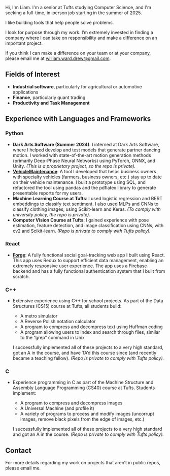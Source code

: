 
Hi, I'm Liam. I'm a senior at Tufts studying Computer Science, and I'm seeking a full-time, in-person job starting in the summer of 2025.

I like building tools that help people solve problems.

I look for purpose through my work. I’m extremely invested in finding a company where I can take on responsibility and make a difference on an important project.

If you think I can make a difference on your team or at your company, please email me at [william.ward.drew@gmail.com](mailto:william.ward.drew@gmail.com).

## Fields of Interest
- **Industrial software**, particularly for agricultural or automotive applications
- **Finance**, particularly quant trading
- **Productivity and Task Management**

## Experience with Languages and Frameworks

### Python
- **Dark Arts Software (Summer 2024)**: I interned at Dark Arts Software, where I helped develop and test models that generate partner dancing motion. I worked with state-of-the-art motion generation methods (primarily Deep-Phase Neural Networks) using PyTorch, ONNX, and Unity. *(This is a proprietary project, so the repo is private).*
- **[VehicleMaintenance](https://github.com/LiamDrew/VehicleMaintenance)**: A tool I developed that helps business owners with specialty vehicles (farmers, business owners, etc.) stay up to date on their vehicle maintenance. I built a prototype using SQL, and refactored the tool using pandas and the pdflatex library to generate presentable reports for my users.
- **Machine Learning Course at Tufts**: I used logistic regression and BERT embeddings to classify text sentiment. I also used MLPs and CNNs to classify clothing images, using Scikit-learn and Keras. *(To comply with university policy, the repo is private).*
- **Computer Vision Course at Tufts**: I gained experience with pose estimation, feature detection, and image classification using CNNs, with cv2 and Scikit-learn. *(Repo is private to comply with Tufts policy).*

### React
- **[Forge](https://github.com/LiamDrew/Forge)**: A fully functional social goal-tracking web app I built using React. This app uses Redux to support efficient data management, enabling an extremely responsive user experience. The app uses a Firebase backend and has a fully functional authentication system that I built from scratch.

### C++
- Extensive experience using C++ for school projects. As part of the Data Structures (CS15) course at Tufts, all students build:
  - A metro simulator
  - A Reverse Polish notation calculator
  - A program to compress and decompress text using Huffman coding
  - A program allowing users to index and search through files, similar to the “grep” command in Unix

  I successfully implemented all of these projects to a very high standard, got an A in the course, and have TA’d this course since (and recently became a teaching fellow). *(Repo is private to comply with Tufts policy).*

### C
- Experience programming in C as part of the Machine Structure and Assembly Language Programming (CS40) course at Tufts. Students implement:
  - A program to compress and decompress images
  - A Universal Machine (and profile it)
  - A variety of programs to process and modify images (uncorrupt images, remove black pixels from the edge of images, etc.)

  I successfully implemented all of these projects to a very high standard and got an A in the course. *(Repo is private to comply with Tufts policy).*

## Contact
For more details regarding my work on projects that aren’t in public repos, please email me.
